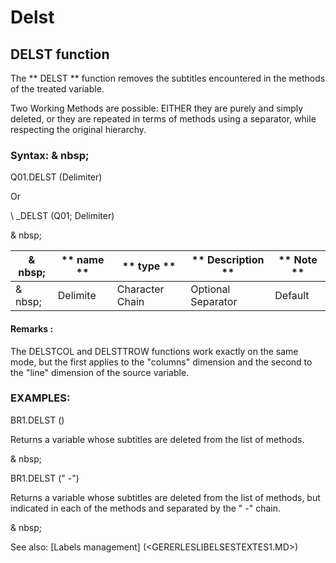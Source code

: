 # Delst

## DELST function

The ** DELST ** function removes the subtitles encountered in the methods of the treated variable.

Two Working Methods are possible: EITHER they are purely and simply deleted, or they are repeated in terms of methods using a separator, while respecting the original hierarchy.

### Syntax: & nbsp;

Q01.DELST (Delimiter)

Or

\ _DELST (Q01; Delimiter)

& nbsp;

| & nbsp; | ** name ** | ** type ** | ** Description ** | ** Note ** |
| --- | --- | --- | --- | --- |
| & nbsp; | Delimite | Character Chain | Optional Separator | Default |


#### Remarks :

The DELSTCOL and DELSTTROW functions work exactly on the same mode, but the first applies to the "columns" dimension and the second to the "line" dimension of the source variable.

### EXAMPLES:

BR1.DELST ()

Returns a variable whose subtitles are deleted from the list of methods.

& nbsp;

BR1.DELST (" -")

Returns a variable whose subtitles are deleted from the list of methods, but indicated in each of the methods and separated by the " -" chain.

& nbsp;

See also: [Labels management] (<GERERLESLIBELSESTEXTES1.MD>)